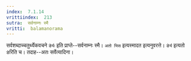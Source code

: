 ```yaml
---
index:  7.1.14
vrittiindex:  213
sutra:  सर्वनाम्नः स्मै
vritti:  balamanorama 
---
```


सर्वशब्दाच्चतुर्थ्येकवचने `ङेर्यः` इति प्राप्ते--सर्वनाम्नः स्मै। `अतो भिस` इत्यस्मादत इत्यनुवरत्ते। `ङेर्य` इत्यतो `ङे`रिति च। तदाह--अतः सर्वेत्यादिना। 

